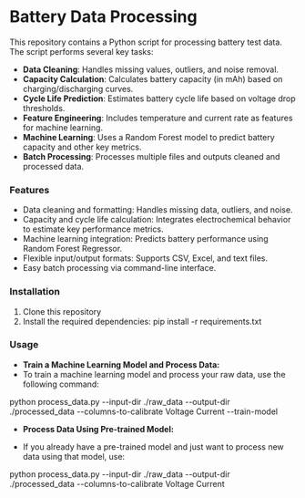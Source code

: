 # Battery Data Processing

This repository contains a Python script for processing battery test data. The script performs several key tasks:

- **Data Cleaning**: Handles missing values, outliers, and noise removal.
- **Capacity Calculation**: Calculates battery capacity (in mAh) based on charging/discharging curves.
- **Cycle Life Prediction**: Estimates battery cycle life based on voltage drop thresholds.
- **Feature Engineering**: Includes temperature and current rate as features for machine learning.
- **Machine Learning**: Uses a Random Forest model to predict battery capacity and other key metrics.
- **Batch Processing**: Processes multiple files and outputs cleaned and processed data.

### Features

- Data cleaning and formatting: Handles missing data, outliers, and noise.
- Capacity and cycle life calculation: Integrates electrochemical behavior to estimate key performance metrics.
- Machine learning integration: Predicts battery performance using Random Forest Regressor.
- Flexible input/output formats: Supports CSV, Excel, and text files.
- Easy batch processing via command-line interface.

### Installation

1. Clone this repository 
2. Install the required dependencies:
pip install -r requirements.txt

### Usage
- **Train a Machine Learning Model and Process Data:**
- To train a machine learning model and process your raw data, use the following command:

python process_data.py --input-dir ./raw_data --output-dir ./processed_data --columns-to-calibrate Voltage Current --train-model
- **Process Data Using Pre-trained Model:**

- If you already have a pre-trained model and just want to process new data using that model, use:

python process_data.py --input-dir ./raw_data --output-dir ./processed_data --columns-to-calibrate Voltage Current